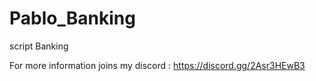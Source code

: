 # Pablo_Banking
script Banking

For more information joins my discord : https://discord.gg/2Asr3HEwB3
